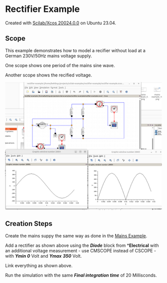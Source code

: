 # Rectifier Example

Created with [Scilab/Xcos 20024.0.0](https://www.scilab.org/download/2024.0.0/scilab-2024.0.0.bin.x86_64-linux-gnu.tar.xz) on Ubuntu 23.04.


## Scope

This example demonstrates how to model a recifier without load at a German 230V/50Hz
mains voltage supply.

One scope shows one period of the mains sine wave.

Another scope shows the recified voltage. 

![Rectifier Example](./images/rectifier-example_1.png)

## Creation Steps

Create the mains suppy the same way as done in the [Mains Example](../mains-example/README.md).

Add a rectifier as shown above using the ***Diode*** block from ***Electrical** with
an additional voltage measurement - use CMSCOPE instead of CSCOPE - with ***Ymin*** ***0*** Volt and ***Ymax*** ***350*** Volt.

Link everything as shown above.

Run the simulation with the same ***Final integration time*** of 20 Millisconds.

